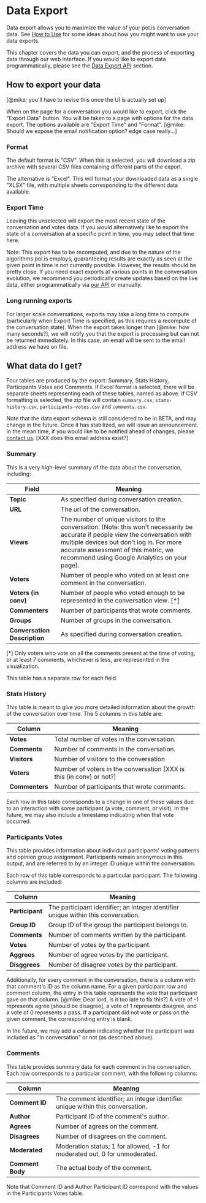 # Data Export

Data export allows you to maximize the value of your pol.is conversation data.
See [How to Use](data/HowToUse.md) for some ideas about how you might want to use your data exports.

This chapter covers the data you can export, and the process of exporting data through our web interface.
If you would like to export data programmatically, please see the [Data Export API](data/ExportAPI.md) section.


## How to export your data

[@mike; you'll have to revise this once the UI is actually set up]

When on the page for a conversation you would like to export, click the "Export Data" button.
You will be taken to a page with options for the data export.
The options available are "Export Time" and "Format". [@mike: Should we expose the email notification option? edge case really...]

### Format

The default format is "CSV".
When this is selected, you will download a zip archive with several CSV files containing different parts of the export.

The alternative is "Excel".
This will format your downloaded data as a single "XLSX" file, with multiple sheets corresponding to the different data available.

### Export Time

Leaving this unselected will export the most recent state of the conversation and votes data.
If you would alternatively like to export the state of a conversation at a specific point in time, you may select that time here.

Note: This export has to be recomputed, and due to the nature of the algorithms pol.is employs, guaranteeing results are exactly as seen at the given point in time is not currently possible.
However, the results should be pretty close.
If you need exact exports at various points in the conversation evolution, we recommend you periodically create updates based on the live data, either programmatically via [our API](data/ExportAPI.md) or manually.

### Long running exports

For larger scale conversations, exports may take a long time to compute (particularly when Export Time is specified, as this requires a recompute of the conversation state).
When the export takes longer than [@mike: how many seconds?], we will notify you that the export is processing but can not be returned immediately.
In this case, an email will be sent to the email address we have on file.


## What data do I get?

Four tables are produced by the export: Summary, Stats History, Participants Votes and Comments.
If Excel format is selected, there will be separate sheets representing each of these tables, named as above.
If CSV formatting is selected, the zip file will contain `summary.csv`, `stats-history.csv`,  `participants-votes.csv` and `comments.csv`.

Note that the data export schema is still considered to be in BETA, and may change in the future.
Once it has stabilized, we will issue an announcement.
In the mean time, if you would like to be notified ahead of changes, please [contact us](contact@pol.is). [XXX does this email address exist?]

### Summary

This is a very high-level summary of the data about the conversation, including:

| Field                | Meaning 
| -------------------- | -------
| **Topic**            |  As specified during conversation creation.
| **URL**              | The url of the conversation.
| **Views**            | The number of unique visitors to the conversation. (Note: this won't necessarily be accurate if people view the conversation with multiple devices but don't log in. For more accurate assessment of this metric, we recommend using Google Analytics on your page).
| **Voters**           | Number of people who voted on at least one comment in the conversation.
| **Voters (in conv)** | Number of people who voted enough to be represented in the conversation view. [\*]
| **Commenters**       | Number of participants that wrote comments.
| **Groups**           | Number of groups in the conversation.
| **Conversation Description** |  As specified during conversation creation.

[\*] Only voters who vote on all the comments present at the time of voting, or at least 7 comments, whichever is less, are represented in the visualization.

This table has a separate row for each field.

### Stats History

This table is meant to give you more detailed information about the growth of the conversation over time.
The 5 columns in this table are:

| Column          | Meaning 
| --------------- | -------
| **Votes**       | Total number of votes in the conversation.
| **Comments**    | Number of comments in the conversation.
| **Visitors**    | Number of visitors to the conversation
| **Voters**      | Number of voters in the conversation [XXX is this (in conv) or not?]
| **Commenters**  | Number of participants that wrote comments.

Each row in this table corresponds to a change in one of these values due to an interaction with some participant (a vote, comment, or visit).
In the future, we may also include a timestamp indicating when that vote occurred.

### Participants Votes

This table provides information about individual participants' voting patterns and opinion group assignment.
Participants remain anonymous in this output, and are referred to by an integer ID unique within the conversation.

Each row of this table corresponds to a particular participant. 
The following columns are included:

| Column          | Meaning 
| --------------- | -------
| **Participant** | The participant identifier; an integer identifier unique within this conversation.
| **Group ID**    | Group ID of the group the participant belongs to.
| **Comments**    | Number of comments written by the participant.
| **Votes**       | Number of votes by the participant.
| **Aggrees**     | Number of agree votes by the participant.
| **Disggrees**   | Number of disagree votes by the participant.

Additionally, for every comment in the conversation, there is a column with that comment's ID as the column name.
For a given participant row and comment column, the entry in this table represents the vote that participant gave on that column.
[@mike: Dear lord, is it too late to fix this?]
A vote of -1 represents agree [should be disagree], a vote of 1 represents disagree, and a vote of 0 represents a pass.
If a participant did not vote or pass on the given comment, the corresponding entry is blank.

In the future, we may add a column indicating whether the participant was included as "In conversation" or not (as described above).

### Comments

This table provides summary data for each comment in the conversation.
Each row corresponds to a particular comment, with the following columns:

| Column           | Meaning 
| ---------------- | -------
| **Comment ID**   | The comment identifier; an integer identifier unique within this conversation.
| **Author**       | Participant ID of the comment's author.
| **Agrees**       | Number of agrees on the comment.
| **Disagrees**    | Number of disagrees on the comment.
| **Moderated**    | Moderation status; 1 for allowed, -1 for moderated out, 0 for unmoderated.
| **Comment Body** | The actual body of the comment.

Note that Comment ID and Author Participant ID correspond with the values in the Participants Votes table.


